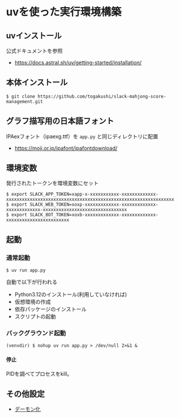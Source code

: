 # uvを使った実行環境構築

## uvインストール

公式ドキュメントを参照

* https://docs.astral.sh/uv/getting-started/installation/

## 本体インストール
```
$ git clone https://github.com/togakushi/slack-mahjong-score-management.git
```

## グラフ描写用の日本語フォント
IPAexフォント（ipaexg.ttf）を `app.py` と同じディレクトリに配置

* https://moji.or.jp/ipafont/ipafontdownload/

## 環境変数
発行されたトークンを環境変数にセット
```
$ export SLACK_APP_TOKEN=xapp-x-xxxxxxxxxxx-xxxxxxxxxxxxx-xxxxxxxxxxxxxxxxxxxxxxxxxxxxxxxxxxxxxxxxxxxxxxxxxxxxxxxxxxxxxxxx
$ export SLACK_WEB_TOKEN=xoxp-xxxxxxxxxxxxx-xxxxxxxxxxxxx-xxxxxxxxxxxxx-xxxxxxxxxxxxxxxxxxxxxxxxxxxxxxxx
$ export SLACK_BOT_TOKEN=xoxb-xxxxxxxxxxxxx-xxxxxxxxxxxxx-xxxxxxxxxxxxxxxxxxxxxxxx
```

## 起動
### 通常起動
```
$ uv run app.py
```

自動で以下が行われる
* Python3.12のインストール(利用していなければ)
* 仮想環境の作成
* 依存パッケージのインストール
* スクリプトの起動

### バックグラウンド起動
```
(venvdir) $ nohup uv run app.py > /dev/null 2>&1 &
```

#### 停止
PIDを調べてプロセスをkill。

## その他設定
* [デーモン化](daemonization.md)
